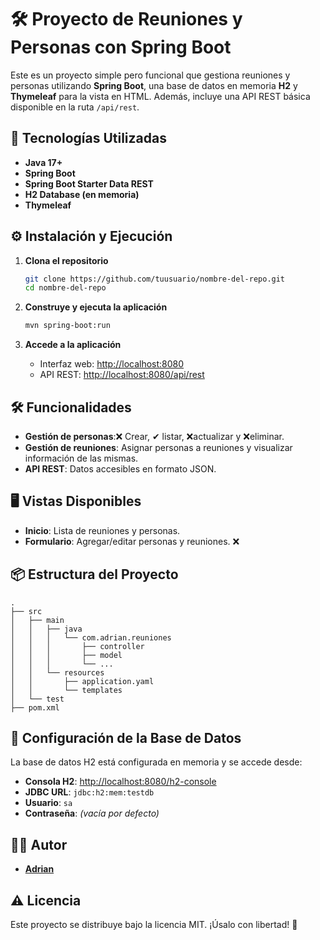 # 🛠️ Proyecto de Reuniones y Personas con Spring Boot

Este es un proyecto simple pero funcional que gestiona reuniones y personas utilizando **Spring Boot**, una base de datos en memoria **H2** y **Thymeleaf** para la vista en HTML. Además, incluye una API REST básica disponible en la ruta `/api/rest`.

## 🚀 Tecnologías Utilizadas

- **Java 17+**
- **Spring Boot**
- **Spring Boot Starter Data REST**
- **H2 Database (en memoria)**
- **Thymeleaf**

## ⚙️ Instalación y Ejecución

1. **Clona el repositorio**
   ```bash
   git clone https://github.com/tuusuario/nombre-del-repo.git
   cd nombre-del-repo
   ```

2. **Construye y ejecuta la aplicación**
   ```bash
   mvn spring-boot:run
   ```

3. **Accede a la aplicación**
   - Interfaz web: [http://localhost:8080](http://localhost:8080)
   - API REST: [http://localhost:8080/api/rest](http://localhost:8080/api/rest)

## 🛠️ Funcionalidades

- **Gestión de personas**:❌ Crear, ✔ listar, ❌actualizar y ❌eliminar.
- **Gestión de reuniones**: Asignar personas a reuniones y visualizar información de las mismas.
- **API REST**: Datos accesibles en formato JSON.

## 🖥️ Vistas Disponibles

- **Inicio**: Lista de reuniones y personas.
- **Formulario**: Agregar/editar personas y reuniones. ❌

## 📦 Estructura del Proyecto
```
.
├── src
│   ├── main
│   │   ├── java
│   │   │   └── com.adrian.reuniones
│   │   │       ├── controller
│   │   │       ├── model
│   │   │       └── ...
│   │   └── resources
│   │       ├── application.yaml
│   │       └── templates
│   └── test
├── pom.xml
```

## 🔧 Configuración de la Base de Datos
La base de datos H2 está configurada en memoria y se accede desde:
- **Consola H2**: [http://localhost:8080/h2-console](http://localhost:8080/h2-console)
- **JDBC URL**: `jdbc:h2:mem:testdb`
- **Usuario**: `sa`
- **Contraseña**: *(vacía por defecto)*



## 🧑‍💻 Autor
- **[Adrian](https://github.com/Adrian12ck)**

## ⚠️ Licencia
Este proyecto se distribuye bajo la licencia MIT. ¡Úsalo con libertad! 🎉

